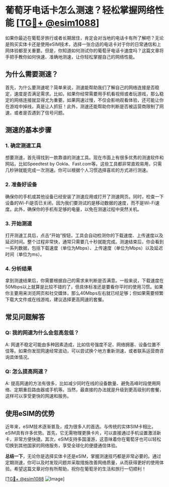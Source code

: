 # 葡萄牙电话卡怎么测速？轻松掌握网络性能 [[TG💪+ @esim1088](https://t.me/s/esim1088)]

如果你最近在葡萄牙旅行或者长期居住，肯定会对当地的电话卡有所了解吧？无论是购买实体卡还是使用eSIM技术，选择一张合适的电话卡对于你的日常通信和上网体验都至关重要。但是，你知道如何测试你的葡萄牙电话卡速度吗？这篇文章将手把手教你如何快速、准确地测速，让你轻松掌握自己的网络性能。

## 为什么需要测速？

首先，为什么要测速呢？简单来说，测速能帮助我们了解自己的网络连接是否稳定，速度是否满足需求。比如，如果你经常需要用手机看视频或者玩游戏，那么稳定的网络连接就显得尤为重要。如果网速过慢，不仅会影响观看体验，还可能让你在游戏中掉线，真是让人抓狂！此外，测速还能帮助你判断是否被运营商限制了网速，或者是否遇到了信号问题。

## 测速的基本步骤

### 1. 确定测速工具

想要测速，首先得找到一款靠谱的测速工具。现在市面上有很多优秀的测速软件和网站，比如Speedtest by Ookla、Fast.com等。这些工具都非常直观易用，只需几秒钟就能完成一次测速。你可以根据个人习惯选择喜欢的方式进行测速。

### 2. 准备好设备

确保你的手机或其他设备已经安装了测速应用或打开了测速网页。同时，检查一下设备的Wi-Fi是否已关闭，因为我们要测试的是移动数据的速度，而不是Wi-Fi速度。此外，确保你的手机有足够的电量，以免在测速过程中突然关机。

### 3. 开始测速

打开测速工具后，点击“开始”按钮，工具会自动检测你的下载速度、上传速度以及延迟时间。整个过程非常快，通常只需要几十秒就能完成。测速结束后，你会看到一系列数据，包括下载速度（单位为Mbps）、上传速度（单位为Mbps）以及延迟时间（单位为ms）。

### 4. 分析结果

拿到测速结果后，你需要根据自己的需求来判断是否满意。一般来说，下载速度在50Mbps以上就算是比较不错的了，但具体标准还是要看你平时的使用习惯。如果你主要用来浏览网页和社交媒体，那么40Mbps左右就已经足够；但如果需要频繁下载大文件或在线游戏，建议选择更高网速的套餐。

## 常见问题解答

### Q: 我的网速为什么会忽高忽低？

A: 网速不稳定可能由多种因素造成，比如信号强度不足、网络拥塞、设备位置不佳等。如果你发现网速经常波动，可以尝试换个地方重新测速，或者联系运营商咨询具体情况。

### Q: 怎么提高网速？

A: 提高网速的方法有很多，比如减少同时在线的设备数量、避免高峰时段使用网络、定期重启路由器或手机等。当然，最直接的办法就是升级到更高级别的套餐，这样可以享受更快的网速和服务。

## 使用eSIM的优势

近年来，eSIM技术逐渐普及，成为很多人的首选。与传统的实体SIM卡相比，eSIM具有许多优势。首先，它无需物理更换卡片，可以直接通过手机设置激活新卡，非常方便快捷。其次，eSIM支持多国漫游，这意味着你在葡萄牙也可以轻松切换到其他国家的网络服务，享受全球化的便捷通信体验。

**总结一下**，无论你是选择实体卡还是eSIM，掌握测速技巧都是非常必要的。通过定期测速，你可以及时发现问题并采取措施改善网络质量，从而获得更好的使用体验。希望这篇文章对你有所帮助，祝你在葡萄牙的生活和旅行一切顺利！

[[TG💪+ @esim1088](https://t.me/s/esim1088) ![Image](https://i.postimg.cc/4NQfJmqS/Snipaste-2025-05-13-00-14-12.png)]